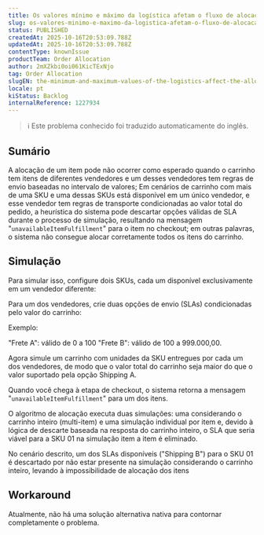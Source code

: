 ```yaml
---
title: Os valores mínimo e máximo da logística afetam o fluxo de alocação
slug: os-valores-minimo-e-maximo-da-logistica-afetam-o-fluxo-de-alocacao
status: PUBLISHED
createdAt: 2025-10-16T20:53:09.788Z
updatedAt: 2025-10-16T20:53:09.788Z
contentType: knownIssue
productTeam: Order Allocation
author: 2mXZkbi0oi061KicTExNjo
tag: Order Allocation
slugEN: the-minimum-and-maximum-values-of-the-logistics-affect-the-allocation-flow
locale: pt
kiStatus: Backlog
internalReference: 1227934
---
```


>ℹ️ Este problema conhecido foi traduzido automaticamente do inglês.

## Sumário


A alocação de um item pode não ocorrer como esperado quando o carrinho tem itens de diferentes vendedores e um desses vendedores tem regras de envio baseadas no intervalo de valores;
Em cenários de carrinho com mais de uma SKU e uma dessas SKUs está disponível em um único vendedor, e esse vendedor tem regras de transporte condicionadas ao valor total do pedido, a heurística do sistema pode descartar opções válidas de SLA durante o processo de simulação, resultando na mensagem "`unavailableItemFulfillment`" para o item no checkout; em outras palavras, o sistema não consegue alocar corretamente todos os itens do carrinho.
## Simulação


Para simular isso, configure dois SKUs, cada um disponível exclusivamente em um vendedor diferente:

Para um dos vendedores, crie duas opções de envio (SLAs) condicionadas pelo valor do carrinho:

Exemplo:

"Frete A": válido de 0 a 100
"Frete B": válido de 100 a 999.000,00.

Agora simule um carrinho com unidades da SKU entregues por cada um dos vendedores, de modo que o valor total do carrinho seja maior do que o valor suportado pela opção Shipping A.

Quando você chega à etapa de checkout, o sistema retorna a mensagem "`unavailableItemFulfillment`" para um dos itens.

O algoritmo de alocação executa duas simulações: uma considerando o carrinho inteiro (multi-item) e uma simulação individual por item e, devido à lógica de descarte baseada na resposta do carrinho inteiro, o SLA que seria viável para a SKU 01 na simulação item a item é eliminado.

No cenário descrito, um dos SLAs disponíveis ("Shipping B") para o SKU 01 é descartado por não estar presente na simulação considerando o carrinho inteiro, levando à impossibilidade de alocação dos itens
## Workaround


Atualmente, não há uma solução alternativa nativa para contornar completamente o problema.



